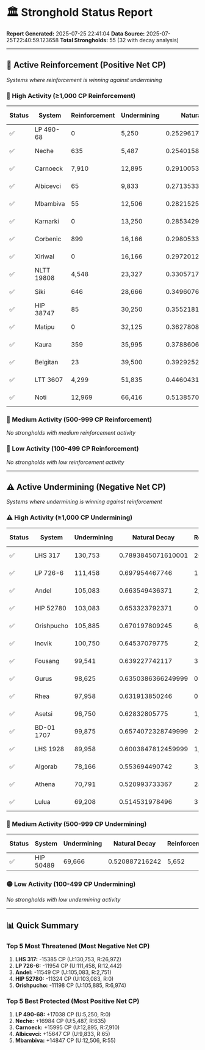 # 🏛️ Stronghold Status Report

**Report Generated:** 2025-07-25 22:41:04
**Data Source:** 2025-07-25T22:40:59.123658
**Total Strongholds:** 55 (32 with decay analysis)

---

## 🔵 Active Reinforcement (Positive Net CP)
*Systems where reinforcement is winning against undermining*

### 🔵 High Activity (≥1,000 CP Reinforcement)

| Status | System | Reinforcement | Undermining | Natural Decay | Progress % | Current CP | Net CP | Activity |
|--------|--------|---------------|-------------|---------------|------------|------------|--------|----------|
| ✅ | LP 490-68 | 0 | 5,250 | 0.25296170925 | 27.0% | 270,000 | +17038 | 🔵 High Reinforcement |
| ✅ | Neche | 635 | 5,487 | 0.254015802719 | 27.1% | 271,000 | +16984 | 🔵 High Reinforcement |
| ✅ | Carnoeck | 7,910 | 12,895 | 0.291005365615 | 30.7% | 307,000 | +15995 | 🔵 High Reinforcement |
| ✅ | Albicevci | 65 | 9,833 | 0.271353382121 | 28.7% | 287,000 | +15647 | 🔵 High Reinforcement |
| ✅ | Mbambiva | 55 | 12,506 | 0.282152514322 | 29.7% | 297,000 | +14847 | 🔵 High Reinforcement |
| ✅ | Karnarki | 0 | 13,250 | 0.28534291525 | 30.0% | 300,000 | +14657 | 🔵 High Reinforcement |
| ✅ | Corbenic | 899 | 16,166 | 0.29805339074200005 | 31.2% | 312,000 | +13947 | 🔵 High Reinforcement |
| ✅ | Xiriwal | 0 | 16,166 | 0.297201253742 | 31.1% | 311,000 | +13799 | 🔵 High Reinforcement |
| ✅ | NLTT 19808 | 4,548 | 23,327 | 0.330571790799 | 34.3% | 343,000 | +12428 | 🔵 High Reinforcement |
| ✅ | Siki | 646 | 28,666 | 0.34960767924200004 | 36.0% | 360,000 | +10392 | 🔵 High Reinforcement |
| ✅ | HIP 38747 | 85 | 30,250 | 0.35521814925 | 36.5% | 365,000 | +9782 | 🔵 High Reinforcement |
| ✅ | Matipu | 0 | 32,125 | 0.362780865125 | 37.2% | 372,000 | +9219 | 🔵 High Reinforcement |
| ✅ | Kaura | 359 | 35,995 | 0.378860690315 | 38.7% | 387,000 | +8139 | 🔵 High Reinforcement |
| ✅ | Belgitan | 23 | 39,500 | 0.39292521150000004 | 40.0% | 400,000 | +7075 | 🔵 High Reinforcement |
| ✅ | LTT 3607 | 4,299 | 51,835 | 0.44604317139500005 | 45.0% | 450,000 | +3957 | 🔵 High Reinforcement |
| ✅ | Noti | 12,969 | 66,416 | 0.5138570859920001 | 51.5% | 515,000 | +1143 | 🔵 High Reinforcement |

### 🔵 Medium Activity (500-999 CP Reinforcement)

*No strongholds with medium reinforcement activity*

### 🔵 Low Activity (100-499 CP Reinforcement)

*No strongholds with low reinforcement activity*


---

## ⚠️ Active Undermining (Negative Net CP)
*Systems where undermining is winning against reinforcement*

### ⚠️ High Activity (≥1,000 CP Undermining)

| Status | System | Undermining | Natural Decay | Reinforcement | Progress % | Current CP | Net CP | Activity |
|--------|--------|-------------|---------------|---------------|------------|------------|--------|----------|
| ✅ | LHS 317 | 130,753 | 0.7893845071610001 | 26,972 | 77.4% | 774,000 | -15385 | ⚠️ High Undermining |
| ✅ | LP 726-6 | 111,458 | 0.697954467746 | 12,442 | 68.6% | 686,000 | -11954 | ⚠️ High Undermining |
| ✅ | Andel | 105,083 | 0.663549436371 | 2,751 | 65.2% | 652,000 | -11549 | ⚠️ High Undermining |
| ✅ | HIP 52780 | 103,083 | 0.653323792371 | 0 | 64.2% | 642,000 | -11324 | ⚠️ High Undermining |
| ✅ | Orishpucho | 105,885 | 0.670197809245 | 6,974 | 65.9% | 659,000 | -11198 | ⚠️ High Undermining |
| ✅ | Inovik | 100,750 | 0.64537079775 | 2,354 | 63.5% | 635,000 | -10371 | ⚠️ High Undermining |
| ✅ | Fousang | 99,541 | 0.639227742117 | 323 | 62.9% | 629,000 | -10228 | ⚠️ High Undermining |
| ✅ | Gurus | 98,625 | 0.6350386366249999 | 0 | 62.5% | 625,000 | -10039 | ⚠️ High Undermining |
| ✅ | Rhea | 97,958 | 0.631913850246 | 0 | 62.2% | 622,000 | -9914 | ⚠️ High Undermining |
| ✅ | Asetsi | 96,750 | 0.62832805775 | 1,276 | 61.9% | 619,000 | -9328 | ⚠️ High Undermining |
| ✅ | BD-01 1707 | 99,875 | 0.6574072328749999 | 20,773 | 65.0% | 650,000 | -7407 | ⚠️ High Undermining |
| ✅ | LHS 1928 | 89,958 | 0.6003847812459999 | 1,114 | 59.3% | 593,000 | -7385 | ⚠️ High Undermining |
| ✅ | Algorab | 78,166 | 0.553694490742 | 3,000 | 55.0% | 550,000 | -3694 | ⚠️ High Undermining |
| ✅ | Athena | 70,791 | 0.520993733367 | 240 | 51.9% | 519,000 | -1994 | ⚠️ High Undermining |
| ✅ | Lulua | 69,208 | 0.514531978496 | 35 | 51.3% | 513,000 | -1532 | ⚠️ High Undermining |

### 🔶 Medium Activity (500-999 CP Undermining)

| Status | System | Undermining | Natural Decay | Reinforcement | Progress % | Current CP | Net CP | Activity |
|--------|--------|-------------|---------------|---------------|------------|------------|--------|----------|
| ✅ | HIP 50489 | 69,666 | 0.520887216242 | 5,652 | 52.0% | 520,000 | -887 | 🔶 Medium Undermining |

### 🟡 Low Activity (100-499 CP Undermining)

*No strongholds with low undermining activity*


---

## 📊 Quick Summary

### Top 5 Most Threatened (Most Negative Net CP)
1. **LHS 317:** -15385 CP (U:130,753, R:26,972)
2. **LP 726-6:** -11954 CP (U:111,458, R:12,442)
3. **Andel:** -11549 CP (U:105,083, R:2,751)
4. **HIP 52780:** -11324 CP (U:103,083, R:0)
5. **Orishpucho:** -11198 CP (U:105,885, R:6,974)

### Top 5 Best Protected (Most Positive Net CP)
1. **LP 490-68:** +17038 CP (U:5,250, R:0)
2. **Neche:** +16984 CP (U:5,487, R:635)
3. **Carnoeck:** +15995 CP (U:12,895, R:7,910)
4. **Albicevci:** +15647 CP (U:9,833, R:65)
5. **Mbambiva:** +14847 CP (U:12,506, R:55)
